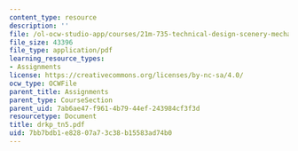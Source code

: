 ```yaml
---
content_type: resource
description: ''
file: /ol-ocw-studio-app/courses/21m-735-technical-design-scenery-mechanisms-and-special-effects-spring-2004/7bb7bdb1e82807a73c38b15583ad74b0_drkp_tn5.pdf
file_size: 43396
file_type: application/pdf
learning_resource_types:
- Assignments
license: https://creativecommons.org/licenses/by-nc-sa/4.0/
ocw_type: OCWFile
parent_title: Assignments
parent_type: CourseSection
parent_uid: 7ab6ae47-f961-4b79-44ef-243984cf3f3d
resourcetype: Document
title: drkp_tn5.pdf
uid: 7bb7bdb1-e828-07a7-3c38-b15583ad74b0
---
```

